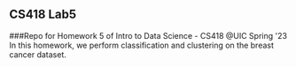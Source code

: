 ## CS418 Lab5
###Repo for Homework 5 of Intro to Data Science - CS418 @UIC Spring '23 
In this homework, we perform classification and clustering on the breast cancer dataset.
